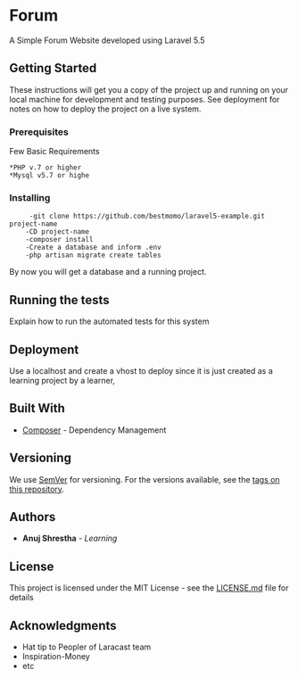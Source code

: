 # Forum 

A Simple Forum Website developed using Laravel 5.5
## Getting Started

These instructions will get you a copy of the project up and running on your local machine for development and testing purposes. See deployment for notes on how to deploy the project on a live system.

### Prerequisites

Few Basic Requirements

```
*PHP v.7 or higher
*Mysql v5.7 or highe
```

### Installing
   
   
```
     -git clone https://github.com/bestmomo/laravel5-example.git project-name
    -CD project-name
    -composer install
    -Create a database and inform .env
    -php artisan migrate create tables
```
By now you will get a database and a running project.
## Running the tests

Explain how to run the automated tests for this system

## Deployment

Use a localhost and create a vhost to deploy since it is just created as a learning project by a learner,
## Built With

* [Composer](https://getcomposer.org/doc/) - Dependency Management

## Versioning

We use [SemVer](http://semver.org/) for versioning. For the versions available, see the [tags on this repository](https://github.com/your/project/tags). 

## Authors

* **Anuj Shrestha** - *Learning*

## License

This project is licensed under the MIT License - see the [LICENSE.md](LICENSE.md) file for details

## Acknowledgments

* Hat tip to Peopler of Laracast team 
* Inspiration-Money
* etc

